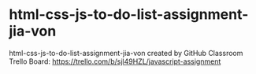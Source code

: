 # html-css-js-to-do-list-assignment-jia-von
html-css-js-to-do-list-assignment-jia-von created by GitHub Classroom
Trello Board: https://trello.com/b/sjl49HZL/javascript-assignment
